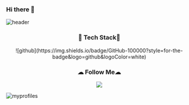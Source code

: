 ### Hi there 👋

![header](https://capsule-render.vercel.app/api?type=soft&color=gradient&customColorList=0,2,2,5,30&text=You_can_do!&animation=twinkling)

<h3 align="center">🔔 Tech Stack🔔 </h3>
<p align="center">
![github](https://img.shields.io/badge/GitHub-100000?style=for-the-badge&logo=github&logoColor=white)

<h3 align="center">☁ Follow Me☁ </h3>
<p align="center">
 <a href="mailto:kimhyein7110@gmail.com"><img src="https://img.shields.io/badge/Gmail-d14836?style=flat-square&logo=Gmail&logoColor=white&link=kimhyein7110@gmail.com"/></a>
</p>

![myprofiles](https://github-readme-stats.vercel.app/api?username=HEun0420&theme=blue-green)
